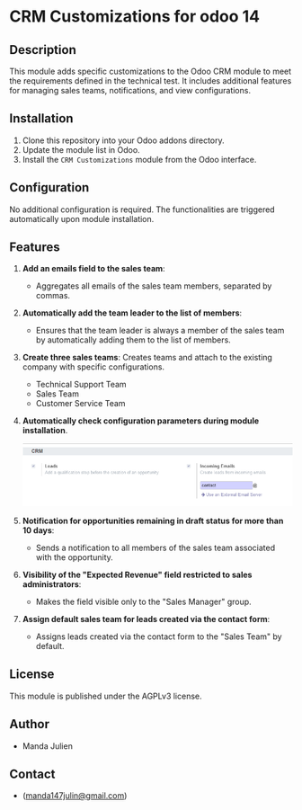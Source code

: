 # CRM Customizations for odoo 14

## Description
This module adds specific customizations to the Odoo CRM module to meet the requirements defined in the technical test. It includes additional features for managing sales teams, notifications, and view configurations.

## Installation
1. Clone this repository into your Odoo addons directory.
2. Update the module list in Odoo.
3. Install the `CRM Customizations` module from the Odoo interface.

## Configuration
No additional configuration is required. The functionalities are triggered automatically upon module installation.

## Features

1. **Add an emails field to the sales team**:
   - Aggregates all emails of the sales team members, separated by commas.

2. **Automatically add the team leader to the list of members**:
   - Ensures that the team leader is always a member of the sales team by automatically adding them to the list of members.

3. **Create three sales teams**:
   Creates teams and attach to the existing company with specific configurations.
   - Technical Support Team
   - Sales Team
   - Customer Service Team

4. **Automatically check configuration parameters during module installation**.

   ![Screenshot](static/description/CRM-configuration-activated.png)

5. **Notification for opportunities remaining in draft status for more than 10 days**:
   - Sends a notification to all members of the sales team associated with the opportunity.

6. **Visibility of the "Expected Revenue" field restricted to sales administrators**:
   - Makes the field visible only to the "Sales Manager" group.

7. **Assign default sales team for leads created via the contact form**:
   - Assigns leads created via the contact form to the "Sales Team" by default.

## License
This module is published under the AGPLv3 license.

## Author
- Manda Julien

## Contact
- (manda147julin@gmail.com)
